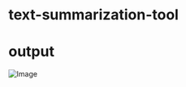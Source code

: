 # text-summarization-tool

# output
![Image](https://github.com/user-attachments/assets/e89b8a94-4e0d-4395-a096-e64cf66f0501)
